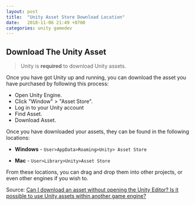 ```yaml
---
layout: post
title:  "Unity Asset Store Download Location"
date:   2018-11-06 21:49 +0700
categories: unity gamedev
---
```

## Download The Unity Asset

> Unity is **required** to download Unity assets.

Once you have got Unity up and running, you can download the asset you have purchased by following this process:

- Open Unity Engine.
- Click "Window" > "Asset Store".
- Log in to your Unity account
- Find Asset.
- Download Asset.

Once you have downloaded your assets, they can be found in the following locations:

- **Windows** - `User>AppData>Roaming>Unity> Asset Store`

- **Mac** - `User>Library>Unity>Asset Store`

From these locations, you can drag and drop them into other projects, or even other engines if you wish to.

Source: [Can I download an asset without opening the Unity Editor? Is it possible to use Unity assets within another game engine?](https://support.unity3d.com/hc/en-us/articles/205578249-Can-I-download-an-asset-without-opening-the-Unity-Editor-Is-it-possible-to-use-Unity-assets-within-another-game-engine-)
